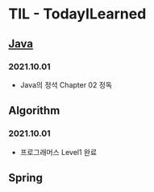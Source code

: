 # TIL - TodayILearned

## [Java](https://github.com/kjygo109/TodayILearned/blob/main/Java/Java.md)
### 2021.10.01
 - Java의 정석 Chapter 02 정독 

## Algorithm
### 2021.10.01
 - 프로그래머스 Level1 완료

## Spring 
